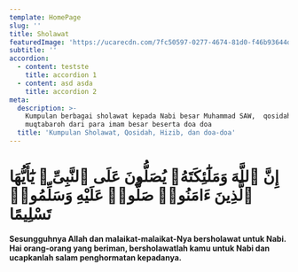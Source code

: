 ```yaml
---
template: HomePage
slug: ''
title: Sholawat
featuredImage: 'https://ucarecdn.com/7fc50597-0277-4674-81d0-f46b93644dc1/'
subtitle: ''
accordion:
  - content: testste
    title: accordion 1
  - content: asd asda
    title: accordion 2
meta:
  description: >-
    Kumpulan berbagai sholawat kepada Nabi besar Muhammad SAW,  qosidah , hizib
    muqtabaroh dari para imam besar beserta doa doa
  title: 'Kumpulan Sholawat, Qosidah, Hizib, dan doa-doa'
---
```

# إِنَّ ٱللَّهَ وَمَلَٰٓئِكَتَهُۥ يُصَلُّونَ عَلَى ٱلنَّبِىِّ ۚ يَٰٓأَيُّهَا ٱلَّذِينَ ءَامَنُوا۟ صَلُّوا۟ عَلَيْهِ وَسَلِّمُوا۟ تَسْلِيمًا 

**Sesungguhnya Allah dan malaikat-malaikat-Nya bersholawat untuk Nabi. Hai orang-orang yang beriman, bersholawatlah kamu untuk Nabi dan ucapkanlah salam penghormatan kepadanya.**

